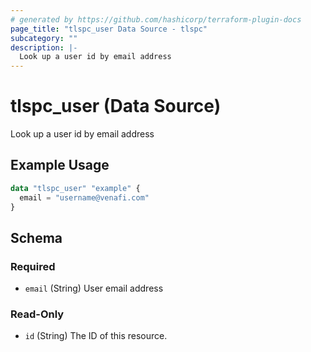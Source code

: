 ```yaml
---
# generated by https://github.com/hashicorp/terraform-plugin-docs
page_title: "tlspc_user Data Source - tlspc"
subcategory: ""
description: |-
  Look up a user id by email address
---
```


# tlspc_user (Data Source)

Look up a user id by email address

## Example Usage

```terraform
data "tlspc_user" "example" {
  email = "username@venafi.com"
}
```

<!-- schema generated by tfplugindocs -->
## Schema

### Required

- `email` (String) User email address

### Read-Only

- `id` (String) The ID of this resource.
